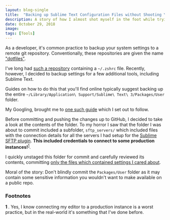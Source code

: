 ```yaml
---
layout: blog-single
title:  "Backing up Sublime Text Configuration Files without Shooting Yourself in the Foot"
description: A story of how I almost shot myself in the foot while trying to back up my Sublime Text settings
date: October 29, 2018
image:
tags: [Tools]
---
```


As a developer, it's common practice to backup your system settings to a remote git repository. Conventionally, these repositories are given the name ["dotfiles"](https://dotfiles.github.io/).

I've long had [such a repository](https://github.com/mpchadwick/dotfiles) containing a `~/.zshrc` file. Recently, however, I decided to backup settings for a few additional tools, including Sublime Text.

<!-- excerpt_separator -->

Guides on how to do this that you'll find online typically suggest backing up the  entire `~/Library/Application\ Support/Sublime\ Text\ 3/Packages/User` folder.

My Googling, brought me to [one such guide](https://chrisarcand.com/sublime-text-settings-and-dotfiles/) which I set out to follow.

Before committing and pushing the changes up to GitHub, I decided to take a look at the contents of the folder. To my horror I saw that the folder I was about to commit included a subfolder, `sftp_servers/` which included files with the connection details for all the servers I had setup for the [Sublime SFTP plugin](https://wbond.net/sublime_packages/sftp). **This included credentials to connect to some production instances!**<sup style="display: inline-block" id="a1">[1](#f1)</sup>.

I quickly unstaged this folder for commit and carefully reviewed its contents, committing [only the files which contained settings I cared about](https://github.com/mpchadwick/dotfiles/tree/master/sublime).

Moral of the story: Don't blindly commit the `Packages/User` folder as it may contain some sensitive information you wouldn't want to make available on a public repo.

### Footnotes

 <b id="f1">1 </b>. Yes, I know connecting my editor to a production instance is a worst practice, but in the real-world it's something that I've done before.
